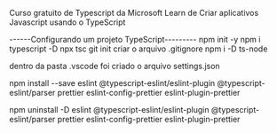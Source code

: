 Curso gratuito de Typescript da Microsoft Learn de
Criar aplicativos Javascript usando o TypeScript


------Configurando um projeto TypeScript---------
npm init -y
npm i typescript -D
npx tsc
git init
criar o arquivo .gitignore
npm i -D ts-node

dentro da pasta .vscode foi criado o arquivo settings.json 

npm install --save eslint @typescript-eslint/eslint-plugin @typescript-eslint/parser prettier eslint-config-prettier eslint-plugin-prettier

npm uninstall -D eslint @typescript-eslint/eslint-plugin @typescript-eslint/parser prettier eslint-config-prettier eslint-plugin-prettier
